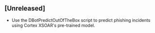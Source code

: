 ## [Unreleased]
- Use the DBotPredictOutOfTheBox script to predict phishing incidents using Cortex XSOAR's pre-trained model.
